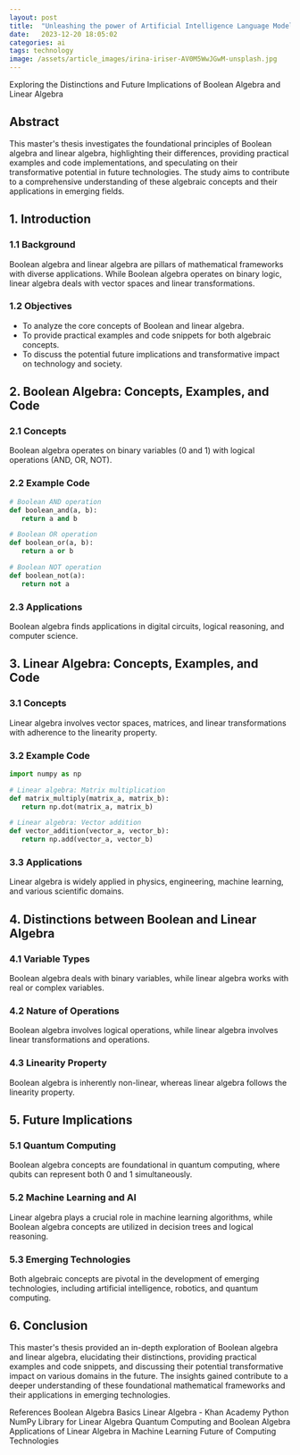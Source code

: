 ```yaml
---
layout: post
title:  "Unleashing the power of Artificial Intelligence Language Model"
date:   2023-12-20 18:05:02
categories: ai
tags: technology
image: /assets/article_images/irina-iriser-AV0M5WwJGwM-unsplash.jpg
---
```


Exploring the Distinctions and Future Implications of Boolean Algebra and Linear Algebra

## Abstract

This master's thesis investigates the foundational principles of Boolean algebra and linear algebra, highlighting their differences, providing practical examples and code implementations, and speculating on their transformative potential in future technologies. The study aims to contribute to a comprehensive understanding of these algebraic concepts and their applications in emerging fields.

## 1. Introduction

### 1.1 Background
Boolean algebra and linear algebra are pillars of mathematical frameworks with diverse applications. While Boolean algebra operates on binary logic, linear algebra deals with vector spaces and linear transformations.

### 1.2 Objectives
- To analyze the core concepts of Boolean and linear algebra.
- To provide practical examples and code snippets for both algebraic concepts.
- To discuss the potential future implications and transformative impact on technology and society.

## 2. Boolean Algebra: Concepts, Examples, and Code

### 2.1 Concepts
Boolean algebra operates on binary variables (0 and 1) with logical operations (AND, OR, NOT).

### 2.2 Example Code
```python
# Boolean AND operation
def boolean_and(a, b):
   return a and b

# Boolean OR operation
def boolean_or(a, b):
   return a or b

# Boolean NOT operation
def boolean_not(a):
   return not a
```

### 2.3 Applications
Boolean algebra finds applications in digital circuits, logical reasoning, and computer science.

## 3. Linear Algebra: Concepts, Examples, and Code
### 3.1 Concepts
Linear algebra involves vector spaces, matrices, and linear transformations with adherence to the linearity property.

### 3.2 Example Code
```python
import numpy as np

# Linear algebra: Matrix multiplication
def matrix_multiply(matrix_a, matrix_b):
   return np.dot(matrix_a, matrix_b)

# Linear algebra: Vector addition
def vector_addition(vector_a, vector_b):
   return np.add(vector_a, vector_b)
```

### 3.3 Applications
Linear algebra is widely applied in physics, engineering, machine learning, and various scientific domains.

## 4. Distinctions between Boolean and Linear Algebra
### 4.1 Variable Types
Boolean algebra deals with binary variables, while linear algebra works with real or complex variables.

### 4.2 Nature of Operations
Boolean algebra involves logical operations, while linear algebra involves linear transformations and operations.

### 4.3 Linearity Property
Boolean algebra is inherently non-linear, whereas linear algebra follows the linearity property.

## 5. Future Implications
### 5.1 Quantum Computing
Boolean algebra concepts are foundational in quantum computing, where qubits can represent both 0 and 1 simultaneously.

### 5.2 Machine Learning and AI
Linear algebra plays a crucial role in machine learning algorithms, while Boolean algebra concepts are utilized in decision trees and logical reasoning.

### 5.3 Emerging Technologies
Both algebraic concepts are pivotal in the development of emerging technologies, including artificial intelligence, robotics, and quantum computing.

## 6. Conclusion
This master's thesis provided an in-depth exploration of Boolean algebra and linear algebra, elucidating their distinctions, providing practical examples and code snippets, and discussing their potential transformative impact on various domains in the future. The insights gained contribute to a deeper understanding of these foundational mathematical frameworks and their applications in emerging technologies.

References
Boolean Algebra Basics
Linear Algebra - Khan Academy
Python NumPy Library for Linear Algebra
Quantum Computing and Boolean Algebra
Applications of Linear Algebra in Machine Learning
Future of Computing Technologies


